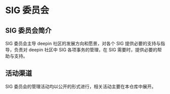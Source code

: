 # SIG 委员会

## SIG 委员会简介

SIG 委员会主导 deepin 社区的发展方向和愿景，对各个 SIG 提供必要的支持与指导，负责对 deepin 社区中 SIG 各项事务的管理，在 SIG 需要时，提供必要的帮助与支持。

## 活动渠道

SIG 委员会的管理活动均以公开的形式进行，相关活动主要在本仓库中展开。